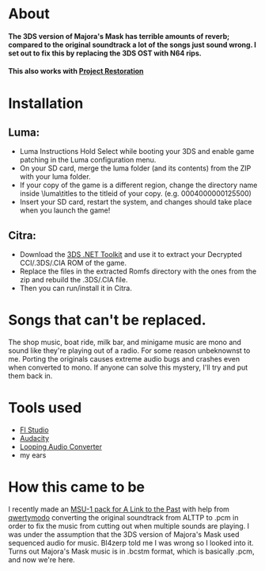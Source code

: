 # About
#### The 3DS version of Majora's Mask has terrible amounts of reverb; compared to the original soundtrack a lot of the songs just sound wrong. I set out to fix this by replacing the 3DS OST with N64 rips. 
#### This also works with [Project Restoration](https://github.com/leoetlino/project-restoration)

# Installation

## Luma:
* Luma Instructions Hold Select while booting your 3DS and enable game patching in the Luma configuration menu.
* On your SD card, merge the luma folder (and its contents) from the ZIP with your luma folder.
* If your copy of the game is a different region, change the directory name inside \luma\titles to the titleid of your copy. (e.g. 0004000000125500)
* Insert your SD card, restart the system, and changes should take place when you launch the game!

## Citra:
* Download the [3DS .NET Toolkit](https://github.com/evandixon/DotNet3dsToolkit/releases/) and use it to extract your Decrypted CCI/.3DS/.CIA ROM of the game. 
* Replace the files in the extracted Romfs directory with the ones from the zip and rebuild the .3DS/.CIA file. 
* Then you can run/install it in Citra.

# Songs that can't be replaced. 
The shop music, boat ride, milk bar, and minigame music are mono and sound like they're playing out of a radio. For some reason unbeknownst to me. Porting the originals causes extreme audio bugs and crashes even when converted to mono.
If anyone can solve this mystery, I'll try and put them back in.

# Tools used
* [Fl Studio](https://www.image-line.com/flstudio)
* [Audacity](https://www.audacityteam.org)
* [Looping Audio Converter](https://github.com/libertyernie/LoopingAudioConverter/releases)
* my ears

# How this came to be
I recently made an [MSU-1 pack for A Link to the Past](https://www.zeldix.net/t791-the-legend-of-zelda-a-link-to-the-past) with help from [qwertymodo](https://github.com/qwertymodo) converting the original soundtrack from ALTTP to .pcm in order to fix the music from cutting out when multiple sounds are playing. I was under the assumption that the 3DS version of Majora's Mask used sequenced audio for music. Bl4zerp told me I was wrong so I looked into it. Turns out Majora's Mask music is in .bcstm format, which is basically .pcm, and now we're here.
